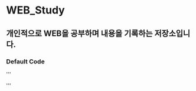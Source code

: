 # WEB_Study

## 개인적으로 WEB을 공부하며 내용을 기록하는 저장소입니다.

### Default Code
'''
<!DOCTYPE html>

<html lang="en" xmlns="http://www.w3.org/1999/xhtml">
<head>
    <meta charset="utf-8" />
    <title></title>
</head>
<body>

</body>
</html>
'''
